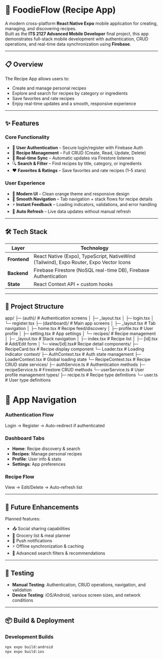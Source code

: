 # 🍳 FoodieFlow (Recipe App)

A modern cross-platform **React Native Expo** mobile application for creating, managing, and discovering recipes.  
Built as the **ITS 2127 Advanced Mobile Developer** final project, this app demonstrates full-stack mobile development with authentication, CRUD operations, and real-time data synchronization using **Firebase**.

---

## 📋 Overview
The Recipe App allows users to:
- Create and manage personal recipes
- Explore and search for recipes by category or ingredients
- Save favorites and rate recipes
- Enjoy real-time updates and a smooth, responsive experience

---

## ✨ Features

### Core Functionality
- 🔐 **User Authentication** – Secure login/register with Firebase Auth
- 📖 **Recipe Management** – Full CRUD (Create, Read, Update, Delete)
- 🔄 **Real-time Sync** – Automatic updates via Firestore listeners
- 🔍 **Search & Filter** – Find recipes by title, category, or ingredients
- ❤️ **Favorites & Ratings** – Save favorites and rate recipes (1–5 stars)

### User Experience
- 🎨 **Modern UI** – Clean orange theme and responsive design
- 🧭 **Smooth Navigation** – Tab navigation + stack flows for recipe details
- ⚡ **Instant Feedback** – Loading indicators, validations, and error handling
- 🔁 **Auto Refresh** – Live data updates without manual refresh

---

## 🛠️ Tech Stack
| Layer       | Technology |
|-------------|------------|
| **Frontend** | React Native (Expo), TypeScript, NativeWind (Tailwind), Expo Router, Expo Vector Icons |
| **Backend**  | Firebase Firestore (NoSQL real-time DB), Firebase Authentication |
| **State**    | React Context API + custom hooks |

---

## 📂 Project Structure
app/
├─ (auth)/ # Authentication screens
│ ├─ _layout.tsx
│ ├─ login.tsx
│ └─ register.tsx
├─ (dashboard)/ # Main app screens
│ ├─ _layout.tsx # Tab navigation
│ ├─ home.tsx # Recipe feed/discovery
│ ├─ profile.tsx # User profile
│ ├─ setting.tsx # App settings
│ └─ recipes/ # Recipe management
│ ├─ _layout.tsx # Stack navigation
│ ├─ index.tsx # Recipe list
│ ├─ [id].tsx # Add/Edit form
│ └─ view/[id].tsx# Recipe detail
components/
├─ RecipeCard.tsx # Recipe display component
└─ Loader.tsx # Loading indicator
context/
├─ AuthContext.tsx # Auth state management
├─ LoaderContext.tsx # Global loading state
└─ RecipeContext.tsx # Recipe CRUD state
services/
├─ authService.ts # Authentication methods
├─ recipeService.ts # Firestore CRUD methods
└─ userService.ts # User profile management
types/
├─ recipe.ts # Recipe type definitions
└─ user.ts # User type definitions



# 🧭 App Navigation

### Authentication Flow
Login → Register → Auto-redirect if authenticated

### Dashboard Tabs
- **Home**: Recipe discovery & search  
- **Recipes**: Manage personal recipes  
- **Profile**: User info & stats  
- **Settings**: App preferences  

### Recipe Flow
View → Edit/Delete → Auto-refresh list

---

## 🔮 Future Enhancements

Planned features:
- 📤 Social sharing capabilities  
- 🛒 Grocery list & meal planner  
- 🔔 Push notifications  
- ⚡ Offline synchronization & caching  
- 🎯 Advanced search filters & recommendations  

---

## 🧪 Testing

- **Manual Testing**: Authentication, CRUD operations, navigation, and validation  
- **Device Testing**: iOS/Android, various screen sizes, and network conditions  

---

## 📦 Build & Deployment

### Development Builds
```bash
npx expo build:android
npx expo build:ios
